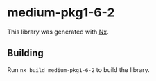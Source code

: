 # medium-pkg1-6-2

This library was generated with [Nx](https://nx.dev).

## Building

Run `nx build medium-pkg1-6-2` to build the library.
